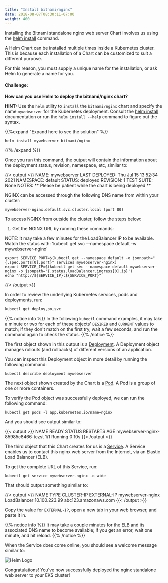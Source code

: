 ```yaml
---
title: "Install bitnami/nginx"
date: 2018-08-07T08:30:11-07:00
weight: 400
---
```


Installing the Bitnami standalone nginx web server Chart involves us using the
[helm install](https://helm.sh/docs/helm/helm_install/) command.

A Helm Chart can be installed multiple times inside a Kubernetes cluster. This
is because each installation of a Chart can be customized to suit a different
purpose.

For this reason, you must supply a unique name for the installation, or ask Helm
to generate a name for you.

#### Challenge:
**How can you use Helm to deploy the bitnami/nginx chart?**

**HINT:** Use the `helm` utility to `install` the `bitnami/nginx` chart
and specify the name `mywebserver` for the Kubernetes deployment. Consult the
[helm install](https://helm.sh/docs/intro/quickstart/#install-an-example-chart)
documentation or run the `helm install --help` command to figure out the
syntax.

{{%expand "Expand here to see the solution" %}}
```sh
helm install mywebserver bitnami/nginx
```
{{% /expand %}}

Once you run this command, the output will contain the information about the deployment status, revision, namespace, etc, similar to:

{{< output >}}
NAME: mywebserver
LAST DEPLOYED: Thu Jul 15 13:52:34 2021
NAMESPACE: default
STATUS: deployed
REVISION: 1
TEST SUITE: None
NOTES:
** Please be patient while the chart is being deployed **

NGINX can be accessed through the following DNS name from within your cluster:

    mywebserver-nginx.default.svc.cluster.local (port 80)

To access NGINX from outside the cluster, follow the steps below:

1. Get the NGINX URL by running these commands:

  NOTE: It may take a few minutes for the LoadBalancer IP to be available.
        Watch the status with: 'kubectl get svc --namespace default -w mywebserver-nginx'

    export SERVICE_PORT=$(kubectl get --namespace default -o jsonpath="{.spec.ports[0].port}" services mywebserver-nginx)
    export SERVICE_IP=$(kubectl get svc --namespace default mywebserver-nginx -o jsonpath='{.status.loadBalancer.ingress[0].ip}')
    echo "http://${SERVICE_IP}:${SERVICE_PORT}"
{{< /output >}}

In order to review the underlying Kubernetes services, pods and deployments, run:
```sh
kubectl get deploy,po,svc
```

{{% notice info %}}
In the following `kubectl` command examples, it may take a minute or two for
each of these objects' `DESIRED` and `CURRENT` values to match; if they don't
match on the first try, wait a few seconds, and run the command again to check
the status.
{{% /notice %}}

The first object shown in this output is a
[Deployment](https://kubernetes.io/docs/concepts/workloads/controllers/deployment/).
A Deployment object manages rollouts (and rollbacks) of different versions of an
application.

You can inspect this Deployment object in more detail by running the following
command:

```
kubectl describe deployment mywebserver
```

The next object shown created by the Chart is a
[Pod](https://kubernetes.io/docs/concepts/workloads/pods/pod/).  A Pod is a
group of one or more containers.

To verify the Pod object was successfully deployed, we can run the following
command:

```
kubectl get pods -l app.kubernetes.io/name=nginx
```
And you should see output similar to:

{{< output >}}
NAME                                 READY     STATUS    RESTARTS   AGE
mywebserver-nginx-85985c8466-tczst   1/1       Running   0          10s
{{< /output >}}

The third object that this Chart creates for us is a
[Service](https://kubernetes.io/docs/concepts/services-networking/service/). A
Service enables us to contact this nginx web server from the Internet, via an
Elastic Load Balancer (ELB).

To get the complete URL of this Service, run:

```
kubectl get service mywebserver-nginx -o wide
```

That should output something similar to:

{{< output >}}
NAME                TYPE           CLUSTER-IP      EXTERNAL-IP
mywebserver-nginx   LoadBalancer   10.100.223.99   abc123.amazonaws.com
{{< /output >}}

Copy the value for `EXTERNAL-IP`, open a new tab in your web browser, and
paste it in.

{{% notice info %}}
It may take a couple minutes for the ELB and its associated DNS name to become
available; if you get an error, wait one minute, and hit reload.
{{% /notice %}}

When the Service does come online, you should see a welcome message similar to:

![Helm Logo](/images/helm-nginx/welcome_to_nginx.png)

Congratulations!  You've now successfully deployed the nginx standalone web
server to your EKS cluster!
